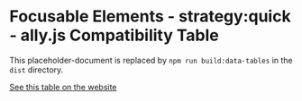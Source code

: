 
# Focusable Elements - strategy:quick - ally.js Compatibility Table

This placeholder-document is replaced by `npm run build:data-tables` in the `dist` directory.

[See this table on the website](http://medialize.github.io/ally.js/docs/data-tables/focusable.quick.html)
